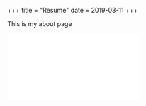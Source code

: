 +++
title = "Resume"
date = 2019-03-11
+++

This is my about page
<iframe src='//docs.google.com/gview?url=https://jasonraimondi.com/{{ $.Site.Params.resumeURL | relURL }}&embedded=true'
        class="pdf-container" frameborder="0"></iframe>
